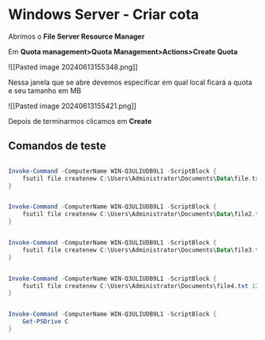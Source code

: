 # Windows Server - Criar cota

Abrimos o **File Server Resource Manager**

Em **Quota management>Quota Management>Actions>Create Quota**

![[Pasted image 20240613155348.png]]

Nessa janela que se abre devemos especificar em qual local ficará a quota e seu tamanho em MB

![[Pasted image 20240613155421.png]]

Depois de terminarmos clicamos em **Create**

## Comandos de teste

```powershell

Invoke-Command -ComputerName WIN-Q3ULIUDB9L1 -ScriptBlock {
	fsutil file createnew C:\Users\Administrator\Documents\Data\file.txt 130
}


Invoke-Command -ComputerName WIN-Q3ULIUDB9L1 -ScriptBlock {
    fsutil file createnew C:\Users\Administrator\Documents\Data\file2.txt 120000000
}


Invoke-Command -ComputerName WIN-Q3ULIUDB9L1 -ScriptBlock {
    fsutil file createnew C:\Users\Administrator\Documents\Data\file3.txt 100000000
}


Invoke-Command -ComputerName WIN-Q3ULIUDB9L1 -ScriptBlock {
    fsutil file createnew C:\Users\Administrator\Documents\file4.txt 120000000
}


Invoke-Command -ComputerName WIN-Q3ULIUDB9L1 -ScriptBlock {
    Get-PSDrive C
}
```